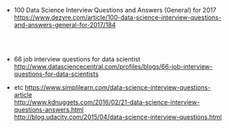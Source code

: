 

- 100 Data Science Interview Questions and Answers (General) for 2017 <br/>
https://www.dezyre.com/article/100-data-science-interview-questions-and-answers-general-for-2017/184

<br/><br/>
- 66 job interview questions for data scientist
http://www.datasciencecentral.com/profiles/blogs/66-job-interview-questions-for-data-scientists


- etc
https://www.simplilearn.com/data-science-interview-questions-article <br/>
http://www.kdnuggets.com/2016/02/21-data-science-interview-questions-answers.html <br/>
http://blog.udacity.com/2015/04/data-science-interview-questions.html <br/>
